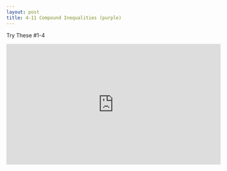 ```yaml
---
layout: post
title: 4-11 Compound Inequalities (purple)
---
```

Try These #1-4
<iframe width="560" height="315" src="https://www.youtube.com/embed/H-kBO2A3_L8" frameborder="0" allowfullscreen></iframe>
